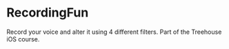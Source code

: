 # RecordingFun
Record your voice and alter it using 4 different filters. Part of the Treehouse iOS course.
